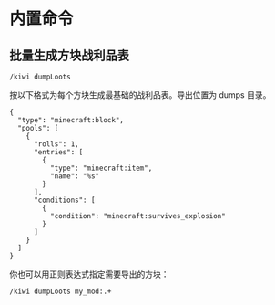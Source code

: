 # 内置命令

## 批量生成方块战利品表

```text
/kiwi dumpLoots
```

按以下格式为每个方块生成最基础的战利品表。导出位置为 dumps 目录。

```text
{
  "type": "minecraft:block",
  "pools": [
    {
      "rolls": 1,
      "entries": [
        {
          "type": "minecraft:item",
          "name": "%s"
        }
      ],
      "conditions": [
        {
          "condition": "minecraft:survives_explosion"
        }
      ]
    }
  ]
}
```

你也可以用正则表达式指定需要导出的方块：

```text
/kiwi dumpLoots my_mod:.+
```

